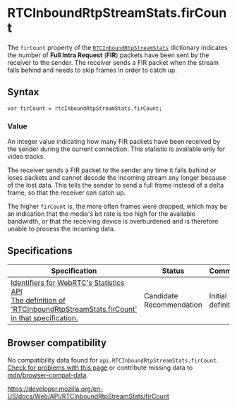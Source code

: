 RTCInboundRtpStreamStats.firCount
=================================

The `firCount` property of the [`RTCInboundRtpStreamStats`](../rtcinboundrtpstreamstats) dictionary indicates the number of **Full Intra Request** (**FIR**) packets have been sent by the receiver to the sender. The receiver sends a FIR packet when the stream falls behind and needs to skip frames in order to catch up.

Syntax
------

    var firCount = rtcInboundRtpStreamStats.firCount;

### Value

An integer value indicating how many FIR packets have been received by the sender during the current connection. This statistic is available only for video tracks.

The receiver sends a FIR packet to the sender any time it falls bahind or loses packets and cannot decode the incoming stream any longer because of the lost data. This tells the sender to send a full frame instead of a delta frame, so that the receiver can catch up.

The higher `firCount` is, the more often frames were dropped, which may be an indication that the media's bit rate is too high for the available bandwidth, or that the receiving device is overburdened and is therefore unable to process the incoming data.

Specifications
--------------

<table><thead><tr class="header"><th>Specification</th><th>Status</th><th>Comment</th></tr></thead><tbody><tr class="odd"><td><a href="https://w3c.github.io/webrtc-stats/#dom-rtcinboundrtpstreamstats-fircount">Identifiers for WebRTC's Statistics API<br />
<span class="small">The definition of 'RTCInboundRtpStreamStats.firCount' in that specification.</span></a></td><td><span class="spec-cr">Candidate Recommendation</span></td><td>Initial definition.</td></tr></tbody></table>

Browser compatibility
---------------------

No compatibility data found for `api.RTCInboundRtpStreamStats.firCount`.  
[Check for problems with this page](#on-github) or contribute missing data to [mdn/browser-compat-data](https://github.com/mdn/browser-compat-data).

<a href="https://developer.mozilla.org/en-US/docs/Web/API/RTCInboundRtpStreamStats/firCount" class="_attribution-link">https://developer.mozilla.org/en-US/docs/Web/API/RTCInboundRtpStreamStats/firCount</a>
